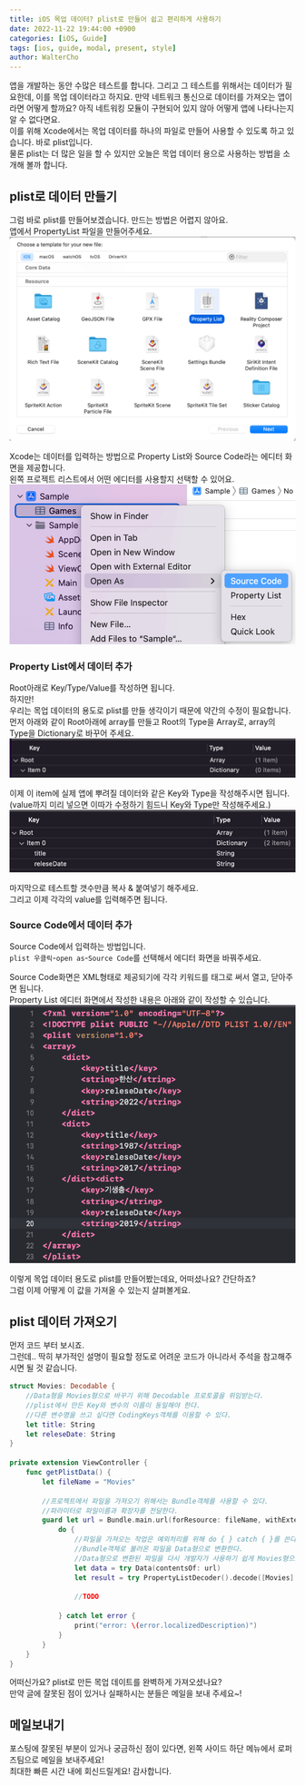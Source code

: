 ```yaml
---
title: iOS 목업 데이터? plist로 만들어 쉽고 편리하게 사용하기
date: 2022-11-22 19:44:00 +0900
categories: [iOS, Guide]
tags: [ios, guide, modal, present, style]
author: WalterCho
---
```


앱을 개발하는 동안 수많은 테스트를 합니다. 그리고 그 테스트를 위해서는 데이터가 필요한데, 이를 목업 데이터라고 하지요. 만약 네트워크 통신으로 데이터를 가져오는 앱이라면 어떻게 할까요? 아직 네트워킹 모듈이 구현되어 있지 않아 어떻게 앱에 나타나는지 알 수 없다면요.<br>
이를 위해 Xcode에서는 목업 데이터를 하나의 파일로 만들어 사용할 수 있도록 하고 있습니다. 바로 plist입니다.<br>
물론 plist는 더 많은 일을 할 수 있지만 오늘은 목업 데이터 용으로 사용하는 방법을 소개해 볼까 합니다.

## plist로 데이터 만들기
그럼 바로 plist를 만들어보겠습니다. 만드는 방법은 어렵지 않아요.<br>
앱에서 PropertyList 파일을 만들어주세요.
![create property list file](/post_img/20221122/create_property_list.png)

Xcode는 데이터를 입력하는 방법으로 Property List와 Source Code라는 에디터 화면을 제공합니다.<br>
왼쪽 프로젝트 리스트에서 어떤 에디터를 사용할지 선택할 수 있어요.
![opne as](/post_img/20221122/open_as.png)

### Property List에서 데이터 추가
Root아래로 Key/Type/Value를 작성하면 됩니다.<br>
하지만!<br>
우리는 목업 데이터의 용도로 plist를 만들 생각이기 때문에 약간의 수정이 필요합니다.<br>
먼저 아래와 같이 Root아래에 array를 만들고 Root의 Type을 Array로, array의 Type을 Dictionary로 바꾸어 주세요.
![create array field](/post_img/20221122/array_in_plist.png)

이제 이 item에 실제 앱에 뿌려질 데이터와 같은 Key와 Type을 작성해주시면 됩니다.<br>
(value까지 미리 넣으면 이따가 수정하기 힘드니 Key와 Type만 작성해주세요.)
![create items](/post_img/20221122/write_key_type.png)

마지막으로 테스트할 갯수만큼 복사 & 붙여넣기 해주세요.<br>
그리고 이제 각각의 value를 입력해주면 됩니다.

### Source Code에서 데이터 추가
Source Code에서 입력하는 방법입니다.<br>
`plist 우클릭`-`open as`-`Source Code`를 선택해서 에디터 화면을 바꿔주세요.

Source Code화면은 XML형태로 제공되기에 각각 키워드를 태그로 써서 열고, 닫아주면 됩니다.<br>
Property List 에디터 화면에서 작성한 내용은 아래와 같이 작성할 수 있습니다.
![open plist as source code](/post_img/20221122/open_plist_as_source_code.png)

이렇게 목업 데이터 용도로 plist를 만들어봤는데요, 어떠셨나요? 간단하죠?<br>
그럼 이제 어떻게 이 값을 가져올 수 있는지 살펴볼게요.

## plist 데이터 가져오기
먼저 코드 부터 보시죠.<br>
그런데.. 딱히 부가적인 설명이 필요할 정도로 어려운 코드가 아니라서 주석을 참고해주시면 될 것 같습니다.
```swift
struct Movies: Decodable {
    //Data형을 Movies형으로 바꾸기 위해 Decodable 프로토콜을 위임받는다.
    //plist에서 만든 Key와 변수의 이름이 동일해야 한다.
    //다른 변수명을 쓰고 싶다면 CodingKeys객체를 이용할 수 있다.
    let title: String
    let releseDate: String
}

private extension ViewController {
    func getPlistData() {
        let fileName = "Movies"
        
        //프로젝트에서 파일을 가져오기 위해서는 Bundle객체를 사용할 수 있다.
        //파라미터로 파일이름과 확장자를 전달한다.
        guard let url = Bundle.main.url(forResource: fileName, withExtension: "plist") else { return }        
            do {
                //파일을 가져오는 작업은 예외처리를 위해 do { } catch { }를 쓴다.
                //Bundle객체로 불러온 파일을 Data형으로 변환한다.
                //Data형으로 변환된 파일을 다시 개발자가 사용하기 쉽게 Movies형으로 변환한다.
                let data = try Data(contentsOf: url)
                let result = try PropertyListDecoder().decode([Movies].self, from: data)
                
                //TODO

            } catch let error {
                print("error: \(error.localizedDescription)")
            }
        }
    }
}
```

어떠신가요? plist로 만든 목업 데이트를 완벽하게 가져오셨나요?<br>
만약 글에 잘못된 점이 있거나 실패하시는 분들은 메일을 보내 주세요~!

## 메일보내기
포스팅에 잘못된 부분이 있거나 궁금하신 점이 있다면, 왼쪽 사이드 하단 메뉴에서 로퍼즈팀으로 메일을 보내주세요!<br>
최대한 빠른 시간 내에 회신드릴게요! 감사합니다.